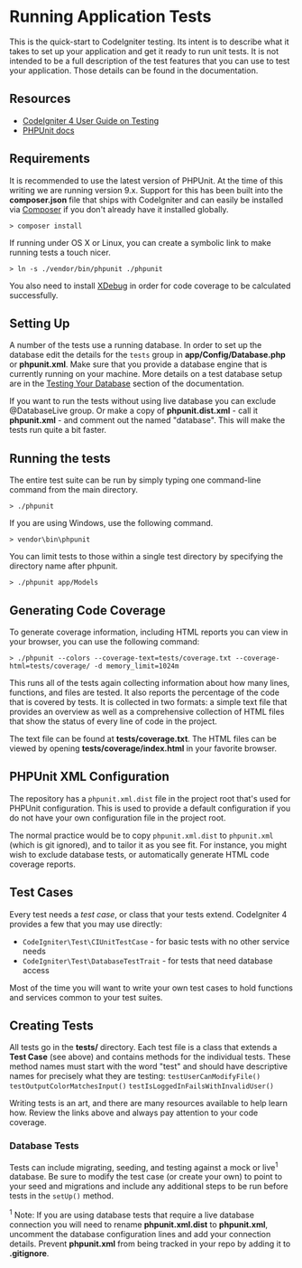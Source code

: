 # Running Application Tests

This is the quick-start to CodeIgniter testing. Its intent is to describe what
it takes to set up your application and get it ready to run unit tests. It is
not intended to be a full description of the test features that you can use to
test your application. Those details can be found in the documentation.

## Resources

- [CodeIgniter 4 User Guide on Testing](https://codeigniter4.github.io/userguide/testing/index.html)
- [PHPUnit docs](https://phpunit.de/documentation.html)

## Requirements

It is recommended to use the latest version of PHPUnit. At the time of this
writing we are running version 9.x. Support for this has been built into the
**composer.json** file that ships with CodeIgniter and can easily be installed
via [Composer](https://getcomposer.org/) if you don't already have it installed
globally.

    > composer install

If running under OS X or Linux, you can create a symbolic link to make running
tests a touch nicer.

    > ln -s ./vendor/bin/phpunit ./phpunit

You also need to install [XDebug](https://xdebug.org/index.php) in order for
code coverage to be calculated successfully.

## Setting Up

A number of the tests use a running database. In order to set up the database
edit the details for the `tests` group in **app/Config/Database.php** or
**phpunit.xml**. Make sure that you provide a database engine that is currently
running on your machine. More details on a test database setup are in the
[Testing Your Database](https://codeigniter4.github.io/userguide/testing/database.html)
section of the documentation.

If you want to run the tests without using live database you can exclude
@DatabaseLive group. Or make a copy of **phpunit.dist.xml** - call it
**phpunit.xml** - and comment out the <testsuite> named "database". This will
make the tests run quite a bit faster.

## Running the tests

The entire test suite can be run by simply typing one command-line command from
the main directory.

    > ./phpunit

If you are using Windows, use the following command.

    > vendor\bin\phpunit

You can limit tests to those within a single test directory by specifying the
directory name after phpunit.

    > ./phpunit app/Models

## Generating Code Coverage

To generate coverage information, including HTML reports you can view in your
browser, you can use the following command:

    > ./phpunit --colors --coverage-text=tests/coverage.txt --coverage-html=tests/coverage/ -d memory_limit=1024m

This runs all of the tests again collecting information about how many lines,
functions, and files are tested. It also reports the percentage of the code that
is covered by tests. It is collected in two formats: a simple text file that
provides an overview as well as a comprehensive collection of HTML files that
show the status of every line of code in the project.

The text file can be found at **tests/coverage.txt**. The HTML files can be
viewed by opening **tests/coverage/index.html** in your favorite browser.

## PHPUnit XML Configuration

The repository has a `phpunit.xml.dist` file in the project root that's used for
PHPUnit configuration. This is used to provide a default configuration if you do
not have your own configuration file in the project root.

The normal practice would be to copy `phpunit.xml.dist` to `phpunit.xml` (which
is git ignored), and to tailor it as you see fit. For instance, you might wish
to exclude database tests, or automatically generate HTML code coverage reports.

## Test Cases

Every test needs a _test case_, or class that your tests extend. CodeIgniter 4
provides a few that you may use directly:

- `CodeIgniter\Test\CIUnitTestCase` - for basic tests with no other service
  needs
- `CodeIgniter\Test\DatabaseTestTrait` - for tests that need database access

Most of the time you will want to write your own test cases to hold functions
and services common to your test suites.

## Creating Tests

All tests go in the **tests/** directory. Each test file is a class that extends
a **Test Case** (see above) and contains methods for the individual tests. These
method names must start with the word "test" and should have descriptive names
for precisely what they are testing: `testUserCanModifyFile()`
`testOutputColorMatchesInput()` `testIsLoggedInFailsWithInvalidUser()`

Writing tests is an art, and there are many resources available to help learn
how. Review the links above and always pay attention to your code coverage.

### Database Tests

Tests can include migrating, seeding, and testing against a mock or
live<sup>1</sup> database. Be sure to modify the test case (or create your own)
to point to your seed and migrations and include any additional steps to be run
before tests in the `setUp()` method.

<sup>1</sup> Note: If you are using database tests that require a live database
connection you will need to rename **phpunit.xml.dist** to **phpunit.xml**,
uncomment the database configuration lines and add your connection details.
Prevent **phpunit.xml** from being tracked in your repo by adding it to
**.gitignore**.
